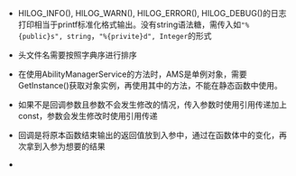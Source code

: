 - HILOG_INFO(), HILOG_WARN(), HILOG_ERROR(), HILOG_DEBUG()的日志打印相当于printf标准化格式输出。没有string语法糖，需传入如`"%{public}s", string`，`"%{privite}d", Integer`的形式

- 头文件名需要按照字典序进行排序

- 在使用AbilityManagerService的方法时，AMS是单例对象，需要GetInstance()获取对象实例，再使用其中的方法，不能在静态函数中使用。

- 如果不是回调参数且参数不会发生修改的情况，传入参数时使用引用传递加上const，参数会发生修改时使用引用传递

- 回调是将原本函数结束输出的返回值放到入参中，通过在函数体中的变化，再次拿到入参为想要的结果

- 
